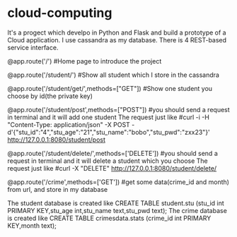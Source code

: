 # cloud-computing
It's a progect which develpo in Python and Flask and build a prototype of a Cloud application.
I use cassandra as my database.
There is 4 REST-based service interface.

@app.route('/')
#Home page to introduce the project

@app.route('/student/')
#Show all student which I store in the cassandra

@app.route('/student/get/<id>',methods=["GET"])
#Show one student you choose by id(the private key)

@app.route('/student/post',methods=["POST"])
#you should send a request in terminal and it will add one student
The request just like
#curl -i -H "Content-Type: application/json" -X POST -d'{"stu_id":"4","stu_age":"21","stu_name":"bobo","stu_pwd":"zxx23"}' http://127.0.0.1:8080/student/post

@app.route('/student/delete/<id>',methods=['DELETE'])
#you should send a request in terminal and it will delete a student which you choose
The request just like
#curl -X "DELETE" http://127.0.0.1:8080/student/delete/<id>

@app.route('/crime',methods=['GET'])
#get some data(crime_id and month) from url, and store in my database

The student database is created like 
CREATE TABLE student.stu (stu_id int PRIMARY KEY,stu_age int,stu_name text,stu_pwd text);
The crime database is created like
CREATE TABLE crimesdata.stats (crime_id int PRIMARY KEY,month text);
